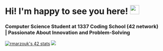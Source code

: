 
# Hi! I'm happy to see you here! <img src="https://raw.githubusercontent.com/MartinHeinz/MartinHeinz/master/wave.gif" width="30px">

### Computer Science Student at 1337 Coding School (42 network) | Passionate About Innovation and Problem-Solving
<a href="https://github.com/oakoudad/badge42"><img src="https://badge.mediaplus.ma/greenbinary/rmarzouk" alt="rmarzouk's 42 stats" /></a>
<a href="https://visitcount.itsvg.in"><img src="https://visitcount.itsvg.in/api?id=rmarzouk&label=Profile%20Views&color=3&pretty=false" /></a>
